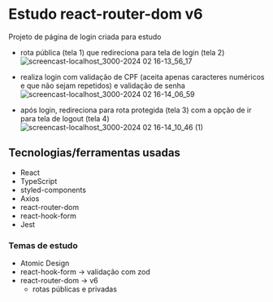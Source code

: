 # Estudo react-router-dom v6

Projeto de página de login criada para estudo

- rota pública (tela 1) que redireciona para tela de login (tela 2)
![screencast-localhost_3000-2024 02 16-13_56_17](https://github.com/magnamoz/login-page/assets/64369784/8281665e-0d72-444e-8233-67110b514411)

- realiza login com validação de CPF (aceita apenas caracteres numéricos e que não sejam repetidos) e validação de senha
![screencast-localhost_3000-2024 02 16-14_06_59](https://github.com/magnamoz/login-page/assets/64369784/80ec9521-02da-4644-880f-1c71d0704ef7)

- após login, redireciona para rota protegida (tela 3) com a opção de ir para tela de logout (tela 4)
![screencast-localhost_3000-2024 02 16-14_10_46 (1)](https://github.com/magnamoz/login-page/assets/64369784/c49e2f38-41b6-44d1-868e-058367ea2a4e)


## Tecnologias/ferramentas usadas
- React
- TypeScript
- styled-components
- Axios
- react-router-dom
- react-hook-form
- Jest

### Temas de estudo
- Atomic Design
- react-hook-form -> validação com zod
- react-router-dom -> v6
  - rotas públicas e privadas
